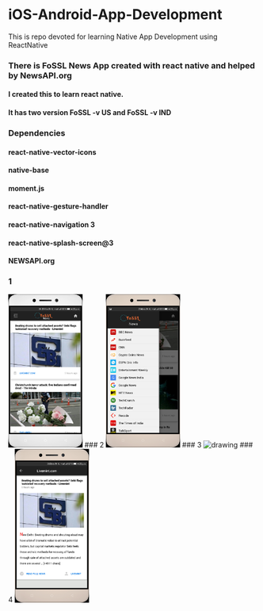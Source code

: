 # iOS-Android-App-Development
This is repo devoted for learning Native App Development using ReactNative
### There is FoSSL News App created with react native and helped by NewsAPI.org
#### I created this to learn react native.
#### It has two version FoSSL -v US and FoSSL -v IND
### Dependencies
#### react-native-vector-icons
#### native-base
#### moment.js
#### react-native-gesture-handler
#### react-native-navigation 3
#### react-native-splash-screen@3
#### NEWSAPI.org
### 1
<img src="/src/fossl1.jpg" alt="drawing" width="150"/>
### 2
<img src="/src/fossl2.jpg" alt="drawing" width="150"/>
### 3
<img src="/src/fossl3.jpg" alt="drawing" width="150"/>
### 4
<img src="/src/fossl4.jpg" alt="drawing" width="150"/>
